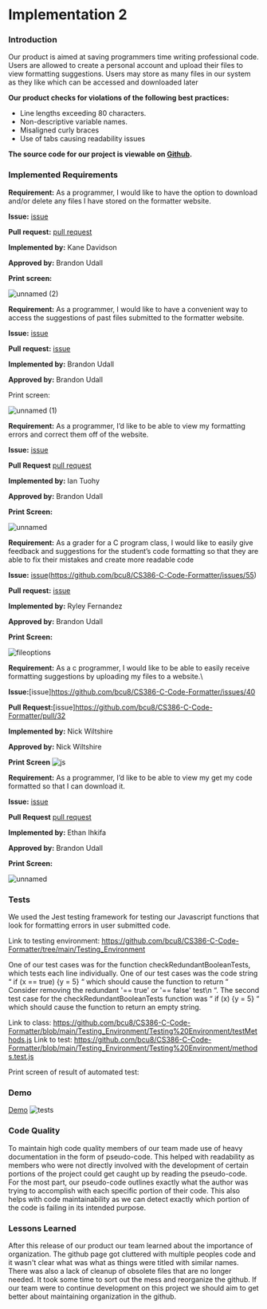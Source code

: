 
# Implementation 2

### Introduction

Our product is aimed at saving programmers time writing professional code. Users are allowed to create a personal account and upload their files to view formatting suggestions. Users may store as many files in our system as they like which can be accessed and downloaded later 

**Our product checks for violations of the following best practices:**
* Line lengths exceeding 80 characters.
* Non-descriptive variable names. 
* Misaligned curly braces
* Use of tabs causing readability issues

**The source code for our project is viewable on [Github](https://github.com/bcu8/CS386-C-Code-Formatter).**

### Implemented Requirements

**Requirement:** As a programmer, I would like to have the option to download and/or delete any files I have stored on the formatter website. 

**Issue:** [issue](https://github.com/bcu8/CS386-C-Code-Formatter/issues/60)

**Pull request:** [pull request](https://github.com/bcu8/CS386-C-Code-Formatter/pull/52)

**Implemented by:** Kane Davidson

**Approved by:** Brandon Udall 

**Print screen:**

![unnamed (2)](https://user-images.githubusercontent.com/102091712/235412628-c7c66847-107f-48ba-8e9c-35f3f2b6237c.png)


**Requirement:** As a programmer, I would like to have a convenient way to access the suggestions of past files submitted to the formatter website. 

**Issue:** [issue](https://github.com/bcu8/CS386-C-Code-Formatter/issues/59)

**Pull request:** [issue](https://github.com/bcu8/CS386-C-Code-Formatter/pull/50)

**Implemented by:** Brandon Udall

**Approved by:** Brandon Udall

Print screen: 

![unnamed (1)](https://user-images.githubusercontent.com/102091712/235412599-a4884390-3afb-49bc-adec-fa94d62f0210.png)


**Requirement:** As a programmer, I’d like to be able to view my formatting errors and correct them off of the website.

**Issue:** [issue](https://github.com/bcu8/CS386-C-Code-Formatter/issues/25)

**Pull Request** [pull request](https://github.com/bcu8/CS386-C-Code-Formatter/pull/43)

**Implemented by:** Ian Tuohy

**Approved by:** Brandon Udall

**Print Screen:**

![unnamed](https://user-images.githubusercontent.com/102091712/235412566-6ae08262-dde3-4b80-84cf-730eb36f2633.png)



**Requirement:** As a grader for a C program class, I would like to easily give feedback and suggestions for the student’s code formatting so that they are able to fix their mistakes and create more readable code

**Issue:** [issue](https://github.com/bcu8/CS386-C-Code-Formatter/issues/57)(https://github.com/bcu8/CS386-C-Code-Formatter/issues/55)

**Pull request:** [issue](https://github.com/bcu8/CS386-C-Code-Formatter/pull/54) 

**Implemented by:** Ryley Fernandez

**Approved by:** Brandon Udall

**Print Screen:** 

![fileoptions](https://user-images.githubusercontent.com/102091712/235412489-a1aa38fb-0355-4964-8222-7d6149a98804.png)

**Requirement:** As a c programmer, I would like to be able to easily receive formatting suggestions by uploading my files to a website.\

**Issue:**[issue]https://github.com/bcu8/CS386-C-Code-Formatter/issues/40

**Pull Request:**[issue]https://github.com/bcu8/CS386-C-Code-Formatter/pull/32

**Implemented by:** Nick Wiltshire

**Approved by:** Nick Wiltshire


**Print Screen**
![js](https://user-images.githubusercontent.com/102091712/235412440-b36088a8-928f-4e79-893f-1c4552f01399.png)


**Requirement:** As a programmer, I’d like to be able to view my get my code formatted so that I can download it.

**Issue:** [issue](https://github.com/bcu8/CS386-C-Code-Formatter/issues/56)

**Pull Request** [pull request](https://github.com/bcu8/CS386-C-Code-Formatter/pull/61)

**Implemented by:** Ethan Ihkifa

**Approved by:** Brandon Udall

**Print Screen:**

![unnamed](https://user-images.githubusercontent.com/102456298/235414440-0b4c899b-a92c-4336-8e7c-af4d1086344d.png)



### Tests
We used the Jest testing framework for testing our Javascript functions that look for formatting errors in user submitted code. 

Link to testing environment: https://github.com/bcu8/CS386-C-Code-Formatter/tree/main/Testing_Environment

One of our test cases was for the function checkRedundantBooleanTests, which tests each line individually. One of our test cases was the code string “ if (x == true) {y = 5} “ which should cause the function to return “ Consider removing the redundant '== true' or '== false' test\n “. The second test case for the checkRedundantBooleanTests function was “ if (x) {y = 5} “ which should cause the function to return an empty string.

Link to class: https://github.com/bcu8/CS386-C-Code-Formatter/blob/main/Testing_Environment/Testing%20Environment/testMethods.js
Link to test: https://github.com/bcu8/CS386-C-Code-Formatter/blob/main/Testing_Environment/Testing%20Environment/methods.test.js

Print screen of result of automated test: 

### Demo
[Demo](https://youtu.be/1rftiBm3Zms) ![tests](https://user-images.githubusercontent.com/102091712/235412361-815a1eda-f1a9-4f0a-9127-930e72079f2b.png)


### Code Quality
To maintain high code quality members of our team made use of heavy documentation in the form of pseudo-code. This helped with readability as members who were not directly involved with the development of certain portions of the project could get caught up by reading the pseudo-code. For the most part, our pseudo-code outlines exactly what the author was trying to accomplish with each specific portion of their code. This also helps with code maintainability as we can detect exactly which portion of the code is failing in its intended purpose. 

### Lessons Learned
After this release of our product our team learned about the importance of organization. The github page got cluttered with multiple peoples code and it wasn't clear what was what as things were titled with similar names. There was also a lack of cleanup of obsolete files that are no longer needed. It took some time to sort out the mess and reorganize the github. If our team were to continue development on this project we should aim to get better about maintaining organization in the github. 

